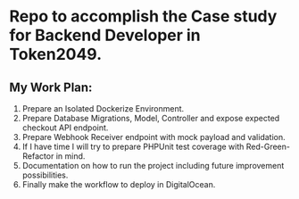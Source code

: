 # Repo to accomplish the Case study for Backend Developer in Token2049.

## My Work Plan:
1. Prepare an Isolated Dockerize Environment.
2. Prepare Database Migrations, Model, Controller and expose expected checkout API endpoint.
3. Prepare Webhook Receiver endpoint with mock payload and validation.
4. If I have time I will try to prepare PHPUnit test coverage with Red-Green-Refactor in mind.
5. Documentation on how to run the project including future improvement possibilities.
6. Finally make the workflow to deploy in DigitalOcean.
